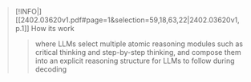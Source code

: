 > [!INFO|] [[2402.03620v1.pdf#page=1&selection=59,18,63,22|2402.03620v1, p.1]] How its work
> > where LLMs select multiple atomic reasoning modules such as critical thinking and step-by-step thinking, and compose them into an explicit reasoning structure for LLMs to follow during decoding
> 
> 